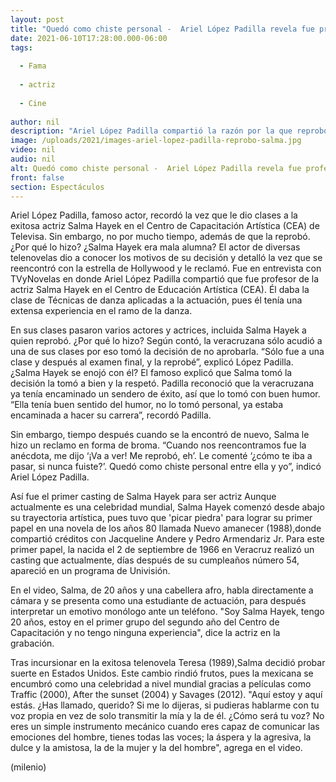 ```yaml
---
layout: post
title: "Quedó como chiste personal -  Ariel López Padilla revela fue profesor de Salma Hayek y la reprobó"
date: 2021-06-10T17:28:00.000-06:00
tags:
  
  - Fama
  
  - actriz
  
  - Cine
  
author: nil
description: "Ariel López Padilla compartió la razón por la que reprobó a Salma Hayek de su clase en el CEA y la vez que la veracruzana le hizo un 'reclamo'. ¿Era mala alumna? "
image: /uploads/2021/images-ariel-lopez-padilla-reprobo-salma.jpg
video: nil
audio: nil
alt: Quedó como chiste personal -  Ariel López Padilla revela fue profesor de Salma Hayek y la reprobó
front: false
section: Espectáculos
---
```


Ariel López Padilla, famoso actor, recordó la vez que le dio clases a la exitosa actriz Salma Hayek en el Centro de Capacitación Artística (CEA) de Televisa. Sin embargo, no por mucho tiempo, además de que la reprobó. ¿Por qué lo hizo? ¿Salma Hayek era mala alumna? El actor de diversas telenovelas dio a conocer los motivos de su decisión y detalló la vez que se reencontró con la estrella de Hollywood y le reclamó. Fue en entrevista con TVyNovelas en donde Ariel López Padilla compartió que fue profesor de la actriz Salma Hayek en el Centro de Educación Artística (CEA). Él daba la clase de Técnicas de danza aplicadas a la actuación, pues él tenía una extensa experiencia en el ramo de la danza. 

En sus clases pasaron varios actores y actrices, incluida Salma Hayek a quien reprobó. ¿Por qué lo hizo? Según contó, la veracruzana sólo acudió a una de sus clases por eso tomó la decisión de no aprobarla. “Sólo fue a una clase y después al examen final, y la reprobé”, explicó López Padilla. ¿Salma Hayek se enojó con él? El famoso explicó que Salma tomó la decisión la tomó a bien y la respetó. Padilla reconoció que la veracruzana ya tenía encaminado un sendero de éxito, así que lo tomó con buen humor. “Ella tenía buen sentido del humor, no lo tomó personal, ya estaba encaminada a hacer su carrera”, recordó Padilla. 

Sin embargo, tiempo después cuando se la encontró de nuevo, Salma le hizo un reclamo en forma de broma. “Cuando nos reencontramos fue la anécdota, me dijo ‘¡Va a ver! Me reprobó, eh’. Le comenté ‘¿cómo te iba a pasar, si nunca fuiste?’. Quedó como chiste personal entre ella y yo”, indicó Ariel López Padilla. 

Así fue el primer casting de Salma Hayek para ser actriz Aunque actualmente es una celebridad mundial, Salma Hayek comenzó desde abajo su trayectoria artística, pues tuvo que 'picar piedra' para lograr su primer papel en una novela de los años 80 llamada Nuevo amanecer (1988),donde compartió créditos con Jacqueline Andere y Pedro Armendariz Jr.  Para este primer papel, la nacida el 2 de septiembre de 1966 en Veracruz realizó un casting que actualmente, días después de su cumpleaños número 54, apareció en un programa de Univisión.  

En el video, Salma, de 20 años y una cabellera afro, habla directamente a cámara y se presenta como una estudiante de actuación, para después interpretar un emotivo monólogo ante un teléfono.   "Soy Salma Hayek, tengo 20 años, estoy en el primer grupo del segundo año del Centro de Capacitación y no tengo ninguna experiencia", dice la actriz en la grabación.  

Tras incursionar en la exitosa telenovela Teresa (1989),Salma decidió probar suerte en Estados Unidos. Este cambio rindió frutos, pues la mexicana se encumbró como una celebridad a nivel mundial gracias a películas como Traffic (2000), After the sunset (2004)​ y Savages (2012).  "Aquí estoy y aquí estás. ¿Has llamado, querido? Si me lo dijeras, si pudieras hablarme con tu voz propia en vez de solo transmitir la mía y la de él. ¿Cómo será tu voz? No eres un simple instrumento mecánico cuando eres capaz de comunicar las emociones del hombre, tienes todas las voces; la áspera y la agresiva, la dulce y la amistosa, la de la mujer y la del hombre", agrega en el video.  

(milenio)
